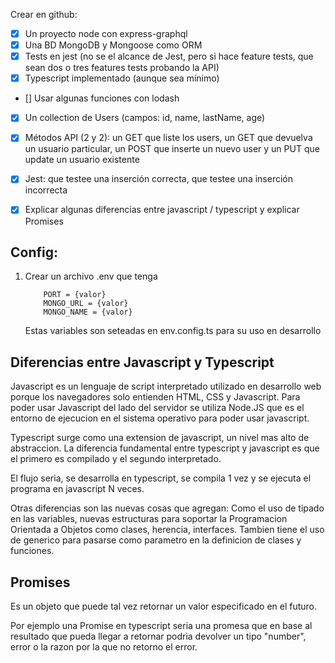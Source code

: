 Crear en github:
- [X] Un proyecto node con express-graphql
- [X] Una BD MongoDB y Mongoose como ORM
- [X] Tests en jest (no se el alcance de Jest, pero si hace feature tests, que sean dos o tres features tests probando la API)
- [X] Typescript implementado (aunque sea mínimo)
- [] Usar algunas funciones con lodash
- [X] Un collection de Users (campos: id, name, lastName, age)
- [X] Métodos API (2 y 2): un GET que liste los users, un GET que devuelva un usuario particular, un POST que inserte un nuevo user y un PUT que update un usuario existente
- [X] Jest: que testee una inserción correcta, que testee una inserción incorrecta
- [X] Explicar algunas diferencias entre javascript / typescript y explicar Promises


## Config:
1. Crear un archivo .env que tenga 
    ```
        PORT = {valor}
        MONGO_URL = {valor}
        MONGO_NAME = {valor}
    ```
    Estas variables son seteadas en env.config.ts para su uso en desarrollo


## Diferencias entre Javascript y Typescript
Javascript es un lenguaje de script interpretado utilizado en desarrollo web porque los navegadores
solo entienden HTML, CSS y Javascript. Para poder usar Javascript del lado del servidor se utiliza
Node.JS que es el entorno de ejecucion en el sistema operativo para poder usar javascript.

Typescript surge como una extension de javascript, un nivel mas alto de abstraccion.
La diferencia fundamental entre typescript y javascript es que el primero es compilado y el segundo
interpretado.

El flujo seria, se desarrolla en typescript, se compila 1 vez y 
se ejecuta el programa en javascript N veces.

Otras diferencias son las nuevas cosas que agregan:
Como el uso de tipado en las variables, nuevas estructuras para soportar la Programacion Orientada
a Objetos como clases, herencia, interfaces.
Tambien tiene el uso de generico para pasarse como parametro en la definicion de clases y funciones.


## Promises
Es un objeto que puede tal vez retornar un valor especificado en el futuro.

Por ejemplo una Promise<number> en typescript seria una promesa que en base al resultado
que pueda llegar a retornar podria devolver un tipo "number", error o la razon por la que no retorno el error.
